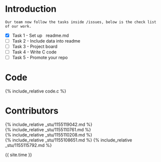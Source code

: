 # Introduction

    Our team now follow the tasks inside /issues, below is the check list of our work.

- [x] Task 1 - Set up &nbsp; readme.md
- [ ] Task 2 - Include data into readme
- [ ] Task 3 - Project board
- [ ] Task 4 - Write C code
- [ ] Task 5 - Promote your repo

# Code

{% include_relative code.c %}

# Contributors

{% include_relative _stu/1155119042.md %}  
{% include_relative _stu/1155110761.md %}  
{% include_relative _stu/1155110208.md %}  
{% include_relative _stu/1155108651.md %}
{% include_relative _stu/1155115792.md %}

{{ site.time }}
